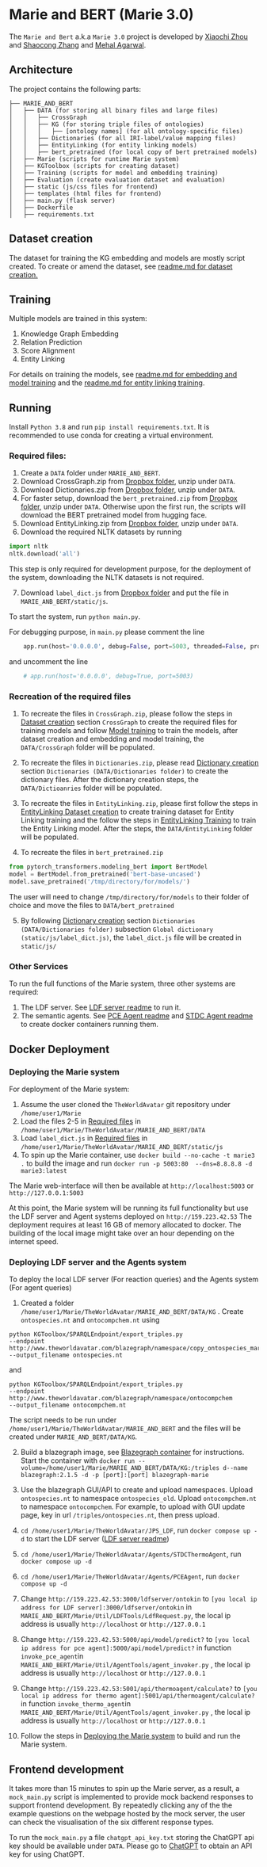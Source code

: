 # Marie and BERT (Marie 3.0)

The ``Marie and Bert`` a.k.a `Marie 3.0` project is developed by [Xiaochi Zhou](mailto:xz378@cam.ac.uk) and [Shaocong Zhang](mailto:sz375@cam.ac.uk) and [Mehal Agarwal](mailto:ma988@cam.ac.uk).

## Architecture

The project contains the following parts:
```
├── MARIE_AND_BERT
│   ├── DATA (for storing all binary files and large files) 
│   │   ├── CrossGraph 
│   │   ├── KG (for storing triple files of ontologies)
│   │   │   ├── [ontology names] (for all ontology-specific files) 
│   │   ├── Dictionaries (for all IRI-label/value mapping files)
│   │   ├── EntityLinking (for entity linking models)
│   │   ├── bert_pretrained (for local copy of bert pretrained models)
│   ├── Marie (scripts for runtime Marie system) 
│   ├── KGToolbox (scripts for creating dataset) 
│   ├── Training (scripts for model and embedding training) 
│   ├── Evaluation (create evaluation dataset and evaluation) 
│   ├── static (js/css files for frontend)
│   ├── templates (html files for frontend)
│   ├── main.py (flask server)
│   ├── Dockerfile 
│   ├── requirements.txt 
```

## Dataset creation 
The dataset for training the KG embedding and models are mostly script created. To create or amend the dataset, see [readme.md for dataset creation.](./KGToolbox/readme.md)


## Training
Multiple models are trained in this system: 
1. Knowledge Graph Embedding
2. Relation Prediction
3. Score Alignment
4. Entity Linking 

For details on training the models, see [readme.md for embedding and model training](./Training/readme.md) and the [readme.md for entity linking training](./Training/EntityLinking/readme.md).
 
  
## Running 

Install `Python 3.8` and run `pip install requirements.txt`. It is recommended to use conda for creating a virtual environment. 

### Required files: 

1. Create a `DATA` folder under `MARIE_AND_BERT`.
2. Download CrossGraph.zip from [Dropbox folder](https://www.dropbox.com/sh/bslwl9mr32vz7aq/AAAFWNoYXg_p5V-iGcxZW0VOa?dl=0), unzip under `DATA`.
3. Download Dictionaries.zip from [Dropbox folder](https://www.dropbox.com/sh/bslwl9mr32vz7aq/AAAFWNoYXg_p5V-iGcxZW0VOa?dl=0), unzip under `DATA`.
4. For faster setup, download the `bert_pretrained.zip` from [Dropbox folder](https://www.dropbox.com/sh/bslwl9mr32vz7aq/AAAFWNoYXg_p5V-iGcxZW0VOa?dl=0), unzip under `DATA`. Otherwise upon the first run, the scripts will download the BERT pretrained model from hugging face.
5. Download EntityLinking.zip from [Dropbox folder](https://www.dropbox.com/sh/bslwl9mr32vz7aq/AAAFWNoYXg_p5V-iGcxZW0VOa?dl=0), unzip under `DATA`.
6. Download the required NLTK datasets by running
```python
import nltk
nltk.download('all')
```
This step is only required for development purpose, for the deployment of the system, downloading the NLTK datasets is not required. 


7. Download `label_dict.js` from [Dropbox folder](https://www.dropbox.com/sh/bslwl9mr32vz7aq/AAAFWNoYXg_p5V-iGcxZW0VOa?dl=0) and put the file in `MARIE_ANB_BERT/static/js`. 

To start the system, run `python main.py`.

For debugging purpose, in `main.py` please comment the line

```python
    app.run(host='0.0.0.0', debug=False, port=5003, threaded=False, processes=1)
```

and uncomment the line
```python
    # app.run(host='0.0.0.0', debug=True, port=5003)
```
### Recreation of the required files 

1. To recreate the files in `CrossGraph.zip`, please follow the steps in [Dataset creation](KGToolbox/readme.md) section `CrossGraph` to create the required files for training models and follow [Model training](Training/readme.md) to train the models, after dataset creation and embedding and model training, the `DATA/CrossGraph` folder will be populated. 

2. To recreate the files in `Dictionaries.zip`, please read [Dictionary creation](KGToolbox/readme.md) section `Dictionaries (DATA/Dictionaries folder)` to create the dictionary files. After the dictionary creation steps, the `DATA/Dictioanries` folder will be populated.

3. To recreate the files in `EntityLinking.zip`, please first follow the steps in [EntityLinking Dataset creation](KGToolbox/EntityLinking/readme.md) to create training dataset for Entity Linking training and the follow the steps in [EntityLinking Training](KGToolbox/EntityLinking/readme.md) to train the Entity Linking model. After the steps, the `DATA/EntityLinking` folder will be populated.

4. To recreate the files in `bert_pretrained.zip` 
```python
from pytorch_transformers.modeling_bert import BertModel
model = BertModel.from_pretrained('bert-base-uncased')
model.save_pretrained('/tmp/directory/for/models/')
```
The user will need to change `/tmp/directory/for/models` to their folder of choice and move the files to `DATA/bert_pretrained`

5. By following [Dictionary creation](KGToolbox/readme.md) section `Dictionaries (DATA/Dictionaries folder)` subsection `Global dictionary (static/js/label_dict.js)`, the `label_dict.js` file will be created in `static/js/`

  
### Other Services
To run the full functions of the Marie system, three other systems are required:

1. The LDF server. See [LDF server readme](../JPS_LDF/README.md) to run it. 
2. The semantic agents. See [PCE Agent readme](../../Agents/PCEAgent/README.md) and [STDC Agent readme](../../Agents/STDCThermoAgent/README.md) to create docker containers running them. 

 
## Docker Deployment

### Deploying the Marie system 

For deployment of the Marie system: 

1. Assume the user cloned the `TheWorldAvatar` git repository under `/home/user1/Marie`
2. Load the files 2-5 in [Required files](#required-files) in `/home/user1/Marie/TheWorldAvatar/MARIE_AND_BERT/DATA`
3. Load `label_dict.js` in [Required files](#required-files) in `/home/user1/Marie/TheWorldAvatar/MARIE_AND_BERT/static/js`
4. To spin up the Marie container, use `docker build --no-cache -t marie3 .` to build the image and run `docker run -p 5003:80  --dns=8.8.8.8 -d marie3:latest`

The Marie web-interface will then be available at `http://localhost:5003` or `http://127.0.0.1:5003`

At this point, the Marie system will be running its full functionality but use the LDF server and Agent systems deployed on `http://159.223.42.53`
The deployment requires at least 16 GB of memory allocated to docker. The building of the local image might take over an hour depending on the internet speed. 


### Deploying LDF server and the Agents system  

To deploy the local LDF server (For reaction queries) and the Agents system (For agent queries)

1. Created a folder `/home/user1/Marie/TheWorldAvatar/MARIE_AND_BERT/DATA/KG` . Create `ontospecies.nt` and `ontocompchem.nt` using
<!-- markdown-link-check-disable -->
```
python KGToolbox/SPARQLEndpoint/export_triples.py 
--endpoint http://www.theworldavatar.com/blazegraph/namespace/copy_ontospecies_marie 
--output_filename ontospecies.nt
```
and
```
python KGToolbox/SPARQLEndpoint/export_triples.py 
--endpoint http://www.theworldavatar.com/blazegraph/namespace/ontocompchem 
--output_filename ontocompchem.nt
```
<!-- markdown-link-check-enable -->

The script needs to be run under `/home/user1/Marie/TheWorldAvatar/MARIE_AND_BERT` and the files will be created under `MARIE_AND_BERT/DATA/KG`.

2. Build a blazegraph image, see [Blazegraph container](https://github.com/lyrasis/docker-blazegraph#local-builds) for instructions. 
Start the container with `docker run --volume=/home/user1/Marie/MARIE_AND_BERT/DATA/KG:/triples d--name blazegraph:2.1.5 -d -p [port]:[port] blazegraph-marie`

3. Use the blazegraph GUI/API to create and upload namespaces. Upload `ontospecies.nt` to namespace `ontospecies_old`. Upload `ontocompchem.nt` to namespace `ontocompchem`.
For example, to upload with GUI update page, key in url  `/triples/ontospecies.nt`, then press upload.

4. `cd /home/user1/Marie/TheWorldAvatar/JPS_LDF`, run `docker compose up -d` to start the LDF server ([LDF server readme](../JPS_LDF/README.md))

5. `cd /home/user1/Marie/TheWorldAvatar/Agents/STDCThermoAgent`, run `docker compose up -d`

6. `cd /home/user1/Marie/TheWorldAvatar/Agents/PCEAgent`, run `docker compose up -d`

7. Change `http://159.223.42.53:3000/ldfserver/ontokin` to `[you local ip address for LDF server]:3000/ldfserver/ontokin` in 
`MARIE_AND_BERT/Marie/Util/LDFTools/LdfRequest.py`, the local ip address is usually `http://localhost` or `http://127.0.0.1`

8. Change `http://159.223.42.53:5000/api/model/predict?` to `[you local ip address for pce agent]:5000/api/model/predict?` in 
function `invoke_pce_agent`in `MARIE_AND_BERT/Marie/Util/AgentTools/agent_invoker.py` , the local ip address is usually `http://localhost` or `http://127.0.0.1`

9. Change `http://159.223.42.53:5001/api/thermoagent/calculate?` to `[you local ip address for thermo agent]:5001/api/thermoagent/calculate?` in 
function `invoke_thermo_agent`in `MARIE_AND_BERT/Marie/Util/AgentTools/agent_invoker.py` , the local ip address is usually `http://localhost` or `http://127.0.0.1`

10. Follow the steps in [Deploying the Marie system](#deploying-the-marie-system) to build and run the Marie system. 

## Frontend development
It takes more than 15 minutes to spin up the Marie server, as a result, a `mock_main.py` script is implemented to provide mock backend responses to support frontend development. By repeatedly clicking any of the the example questions on the webpage hosted by the mock server, the user can check the visualisation of the six different response types. 

To run the `mock_main.py` a file `chatgpt_api_key.txt` storing the ChatGPT api key should be available under `DATA`. Please go to [ChatGPT](https://openai.com/blog/chatgpt)
to obtain an API key for using ChatGPT. 


 





 